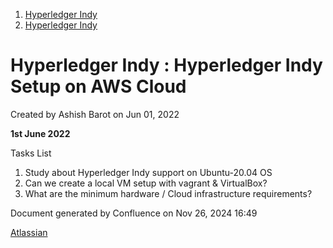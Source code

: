 1. [Hyperledger Indy](index.html)
2. [Hyperledger Indy](Hyperledger-Indy_19464194.html)

# Hyperledger Indy : Hyperledger Indy Setup on AWS Cloud

Created by Ashish Barot on Jun 01, 2022

**1st June 2022** 

Tasks List

1. Study about Hyperledger Indy support on Ubuntu-20.04 OS
2. Can we create a local VM setup with vagrant &amp; VirtualBox?
3. What are the minimum hardware / Cloud infrastructure requirements?

Document generated by Confluence on Nov 26, 2024 16:49

[Atlassian](http://www.atlassian.com/)
